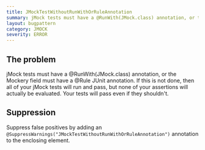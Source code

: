 ```yaml
---
title: JMockTestWithoutRunWithOrRuleAnnotation
summary: jMock tests must have a @RunWith(JMock.class) annotation, or the Mockery field must have a @Rule JUnit annotation
layout: bugpattern
category: JMOCK
severity: ERROR
---
```


<!--
*** AUTO-GENERATED, DO NOT MODIFY ***
To make changes, edit the @BugPattern annotation or the explanation in docs/bugpattern.
-->

## The problem
jMock tests must have a @RunWith(JMock.class) annotation, or the Mockery field must have a @Rule JUnit annotation. If this is not done, then all of your jMock tests will run and pass, but none of your assertions will actually be evaluated. Your tests will pass even if they shouldn't.

## Suppression
Suppress false positives by adding an `@SuppressWarnings("JMockTestWithoutRunWithOrRuleAnnotation")` annotation to the enclosing element.
